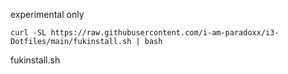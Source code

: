 experimental only

```
curl -SL https://raw.githubusercontent.com/i-am-paradoxx/i3-Dotfiles/main/fukinstall.sh | bash
```
fukinstall.sh
